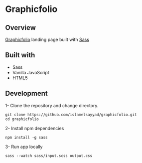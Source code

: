 # Graphicfolio

## Overview

[Graphicfolio](https://islamelsayyad.github.io/graphicfolio-sass-landing-page/) landing page built with [Sass](https://sass-lang.com/)

## Built with

+ Sass
+ Vanilla JavaScript
+ HTML5

## Development

1- Clone the repository and change directory.
```
git clone https://github.com/islamelsayyad/graphicfolio.git
cd graphicfolio
```
2- Install npm dependencies
```
npm install -g sass
```
3- Run app locally
```
sass --watch sass/input.scss output.css
```
